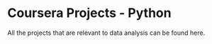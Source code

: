 # Coursera Projects - Python
All the projects that are relevant to data analysis can be found here. 
